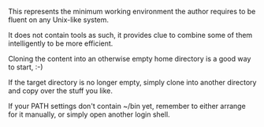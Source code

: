This represents the minimum working environment the author
requires to be fluent on any Unix-like system.

It does not contain tools as such, it provides clue to combine
some of them intelligently to be more efficient.

Cloning the content into an otherwise empty home directory is
a good way to start, :-)

If the target directory is no longer empty, simply clone into
another directory and copy over the stuff you like.

If your PATH settings don't contain ~/bin yet, remember to
either arrange for it manually, or simply open another
login shell.
